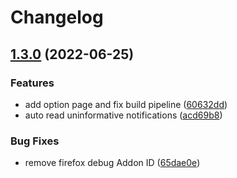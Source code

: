 # Changelog

## [1.3.0](https://github.com/mshrtsr/browser-extension-calmoon/compare/browser-extension-calmoon-v1.2.0...browser-extension-calmoon-v1.3.0) (2022-06-25)


### Features

* add option page and fix build pipeline ([60632dd](https://github.com/mshrtsr/browser-extension-calmoon/commit/60632dd4f490a3ddca9c5dd3f53c7293edee1d2f))
* auto read uninformative notifications ([acd69b8](https://github.com/mshrtsr/browser-extension-calmoon/commit/acd69b806bca677465d8311008a4085ed80c1e0c))


### Bug Fixes

* remove firefox debug Addon ID ([65dae0e](https://github.com/mshrtsr/browser-extension-calmoon/commit/65dae0e4386034dc15b3ff96b52559d20e495778))
